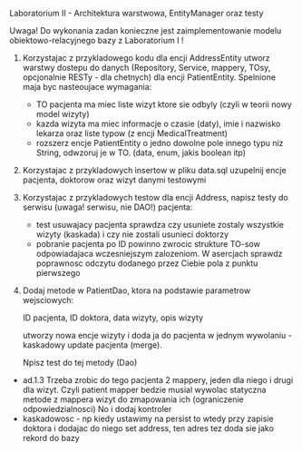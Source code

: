 ﻿Laboratorium II - Architektura warstwowa, EntityManager oraz testy

Uwaga! Do wykonania zadan konieczne jest zaimplementowanie modelu obiektowo-relacyjnego bazy z Laboratorium I !

1. Korzystajac z przykladowego kodu dla encji AddressEntity utworz warstwy dostepu do danych (Repository, Service, mappery, TOsy, opcjonalnie RESTy - dla chetnych) dla encji PatientEntity. Spelnione maja byc nasteoujace wymagania:
   - TO pacjenta ma miec liste wizyt ktore sie odbyly (czyli w teorii nowy model wizyty)
   - kazda wizyta ma miec informacje o czasie (daty), imie i nazwisko lekarza oraz liste typow (z encji MedicalTreatment)
   - rozszerz encje PatientEntity o jedno dowolne pole innego typu niz String, odwzoruj je w TO. (data, enum, jakis boolean itp)
2. Korzystajac z przykladowych insertow w pliku data.sql uzupelnij encje pacjenta, doktorow oraz wizyt danymi testowymi
3. Korzystajac z przykladowych testow dla encji Address, napisz testy do serwisu (uwaga! serwisu, nie DAO!) pacjenta:
   - test usuwajacy pacjenta sprawdza czy usuniete zostaly wszystkie wizyty (kaskada) i czy nie zostali usunieci doktorzy
   - pobranie pacjenta po ID powinno zwrocic strukture TO-sow odpowiadajaca wczesniejszym zalozeniom. W asercjach sprawdz poprawnosc odczytu dodanego przez Ciebie pola z punktu pierwszego
4. Dodaj metode w PatientDao, ktora na podstawie parametrow wejsciowych:

   ID pacjenta, ID doktora, data wizyty, opis wizyty 

   utworzy nowa encje wizyty i doda ja do pacjenta w jednym wywolaniu - kaskadowy update pacjenta (merge). 

   Npisz test do tej metody (Dao)

- ad.1.3 Trzeba zrobic do tego pacjenta 2 mappery, jeden dla niego i drugi dla wizyt.
     Czyli patient mapper bedzie musial wywolac statyczna metode z mappera wizyt do zmapowania ich (ograniczenie odpowiedzialnosci)
     No i dodaj kontroler
- kaskadowosc - np kiedy ustawimy na persist to wtedy przy zapisie doktora i dodajac do niego set address, ten adres tez doda sie jako rekord do bazy